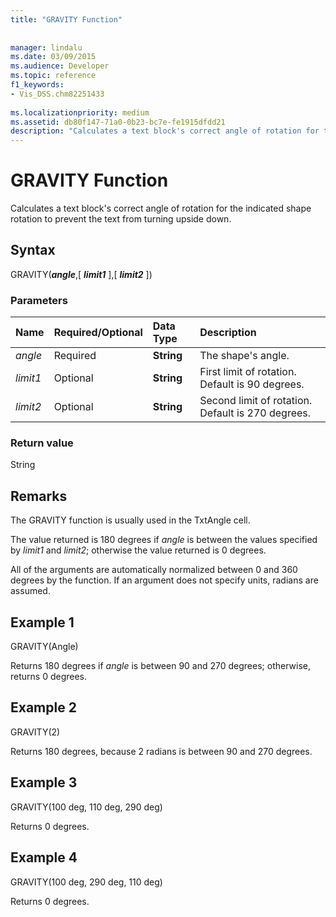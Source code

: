 ```yaml
---
title: "GRAVITY Function"
 
 
manager: lindalu
ms.date: 03/09/2015
ms.audience: Developer
ms.topic: reference
f1_keywords:
- Vis_DSS.chm82251433
 
ms.localizationpriority: medium
ms.assetid: db80f147-71a0-0b23-bc7e-fe1915dfdd21
description: "Calculates a text block's correct angle of rotation for the indicated shape rotation to prevent the text from turning upside down."
---
```


# GRAVITY Function

Calculates a text block's correct angle of rotation for the indicated shape rotation to prevent the text from turning upside down.
  
## Syntax

GRAVITY(***angle***,[ ***limit1*** ],[ ***limit2*** ])
  
### Parameters

|**Name**|**Required/Optional**|**Data Type**|**Description**|
|:-----|:-----|:-----|:-----|
| *angle* <br/> |Required  <br/> |**String** <br/> | The shape's angle. |
| *limit1* <br/> |Optional  <br/> |**String** <br/> |First limit of rotation. Default is 90 degrees. |
| *limit2* <br/> |Optional  <br/> |**String** <br/> |Second limit of rotation. Default is 270 degrees. |

### Return value

String
  
## Remarks

The GRAVITY function is usually used in the TxtAngle cell.
  
The value returned is 180 degrees if *angle* is between the values specified by *limit1* and *limit2*; otherwise the value returned is 0 degrees.
  
All of the arguments are automatically normalized between 0 and 360 degrees by the function. If an argument does not specify units, radians are assumed.
  
## Example 1

GRAVITY(Angle)
  
Returns 180 degrees if  *angle*  is between 90 and 270 degrees; otherwise, returns 0 degrees.
  
## Example 2

GRAVITY(2)
  
Returns 180 degrees, because 2 radians is between 90 and 270 degrees.
  
## Example 3

GRAVITY(100 deg, 110 deg, 290 deg)
  
Returns 0 degrees.
  
## Example 4

GRAVITY(100 deg, 290 deg, 110 deg)
  
Returns 0 degrees.
  